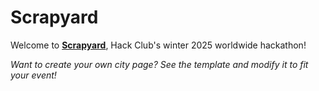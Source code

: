 # Scrapyard

Welcome to [**Scrapyard**](https://scrapyard.hackclub.com), Hack Club's winter 2025 worldwide hackathon!

_Want to create your own city page? See the template and modify it to fit your event!_
